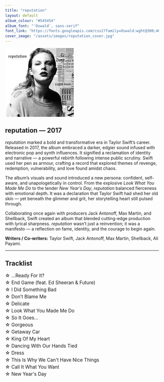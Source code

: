 ```yaml
---
title: "reputation"
layout: default
album_colour: "#545454"
album_font: "'Oswald', sans-serif"
font_link: "https://fonts.googleapis.com/css2?family=Oswald:wght@300;400;700&display=swap"
cover_image: "/assets/images/reputation_cover.jpg"
---
```

<style>
ul {
  list-style-type: none;
  padding-left: 0;
  margin-left: 0;
}

ul li {
  margin: 4px 0;
  font-size: 1.1em;
  text-indent: -1em;
  padding-left: 1em;
}
</style>

![reputation album cover](../assets/images/reputation_cover.jpg)

## reputation — 2017

*reputation* marked a bold and transformative era in Taylor Swift’s career. Released in 2017, the album embraced a darker, edgier sound infused with electronic pop and synth influences. It signified a reclamation of identity and narrative — a powerful rebirth following intense public scrutiny. Swift used her pen as armour, crafting a record that explored themes of revenge, redemption, vulnerability, and love found amidst chaos.

The album’s visuals and sound introduced a new persona: confident, self-aware, and unapologetically in control. From the explosive *Look What You Made Me Do* to the tender *New Year’s Day*, *reputation* balanced fierceness with emotional depth. It was a declaration that Taylor Swift had shed her old skin — yet beneath the glimmer and grit, her storytelling heart still pulsed through.

Collaborating once again with producers Jack Antonoff, Max Martin, and Shellback, Swift created an album that blended cutting-edge production with lyrical sharpness. *reputation* wasn’t just a reinvention; it was a manifesto — a reflection on fame, identity, and the courage to begin again.

**Writers / Co-writers:** Taylor Swift, Jack Antonoff, Max Martin, Shellback, Ali Payami.

---

## Tracklist  

<ul>
<li>☆ ...Ready For It?</li>
<li>☆ End Game (feat. Ed Sheeran & Future)</li>
<li>☆ I Did Something Bad</li>
<li>☆ Don’t Blame Me</li>
<li>☆ Delicate</li>
<li>☆ Look What You Made Me Do</li>
<li>☆ So It Goes...</li>
<li>☆ Gorgeous</li>
<li>☆ Getaway Car<li>
<li>☆ King Of My Heart</li>
<li>☆ Dancing With Our Hands Tied</li>
<li>☆ Dress</li>
<li>☆ This Is Why We Can't Have Nice Things</li>
<li>☆ Call It What You Want</li>
<li>☆ New Year's Day</li>
<ul>
